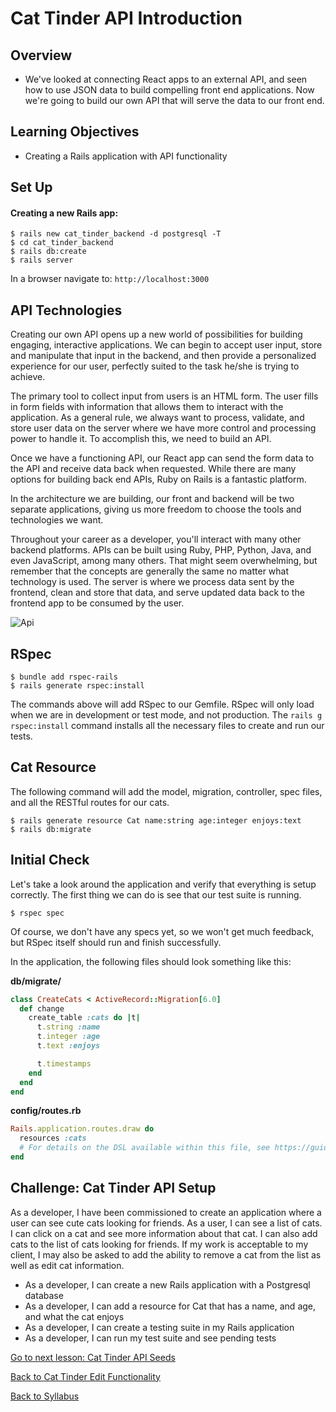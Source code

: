 # Cat Tinder API Introduction

## Overview
- We've looked at connecting React apps to an external API, and seen how to use JSON data to build compelling front end applications. Now we're going to build our own API that will serve the data to our front end.

## Learning Objectives
- Creating a Rails application with API functionality

## Set Up

#### Creating a new Rails app:
```
$ rails new cat_tinder_backend -d postgresql -T
$ cd cat_tinder_backend
$ rails db:create
$ rails server
```

In a browser navigate to:
`http://localhost:3000`

## API Technologies
Creating our own API opens up a new world of possibilities for building engaging, interactive applications.  We can begin to accept user input, store and manipulate that input in the backend, and then provide a personalized experience for our user, perfectly suited to the task he/she is trying to achieve.

The primary tool to collect input from users is an HTML form.  The user fills in form fields with information that allows them to interact with the application. As a general rule, we always want to process, validate, and store user data on the server where we have more control and processing power to handle it. To accomplish this, we need to build an API.

Once we have a functioning API, our React app can send the form data to the API and receive data back when requested. While there are many options for building back end APIs, Ruby on Rails is a fantastic platform.

In the architecture we are building, our front and backend will be two separate applications, giving us more freedom to choose the tools and technologies we want.

Throughout your career as a developer, you'll interact with many other backend platforms. APIs can be built using Ruby, PHP, Python, Java, and even JavaScript, among many others. That might seem overwhelming, but remember that the concepts are generally the same no matter what technology is used. The server is where we process data sent by the frontend, clean and store that data, and serve updated data back to the frontend app to be consumed by the user.

![Api](https://s3.amazonaws.com/learn-site/curriculum/React/api.jpeg)


## RSpec
```
$ bundle add rspec-rails
$ rails generate rspec:install
```

The commands above will add RSpec to our Gemfile. RSpec will only load when we are in development or test mode, and not production. The `rails g rspec:install` command installs all the necessary files to create and run our tests.


## Cat Resource
The following command will add the model, migration, controller, spec files, and all the RESTful routes for our cats.

```
$ rails generate resource Cat name:string age:integer enjoys:text
$ rails db:migrate
````

## Initial Check
Let's take a look around the application and verify that everything is setup correctly.  The first thing we can do is see that our test suite is running.  
```
$ rspec spec
```

Of course, we don't have any specs yet, so we won't get much feedback, but RSpec itself should run and finish successfully.

In the application, the following files should look something like this:

**db/migrate/**

```ruby
class CreateCats < ActiveRecord::Migration[6.0]
  def change
    create_table :cats do |t|
      t.string :name
      t.integer :age
      t.text :enjoys

      t.timestamps
    end
  end
end
```

**config/routes.rb**
```ruby
Rails.application.routes.draw do
  resources :cats
  # For details on the DSL available within this file, see https://guides.rubyonrails.org/routing.html
end
```

## Challenge: Cat Tinder API Setup
As a developer, I have been commissioned to create an application where a user can see cute cats looking for friends. As a user, I can see a list of cats. I can click on a cat and see more information about that cat. I can also add cats to the list of cats looking for friends. If my work is acceptable to my client, I may also be asked to add the ability to remove a cat from the list as well as edit cat information.

- As a developer, I can create a new Rails application with a Postgresql database
- As a developer, I can add a resource for Cat that has a name, and age, and what the cat enjoys
- As a developer, I can create a testing suite in my Rails application
- As a developer, I can run my test suite and see pending tests


[ Go to next lesson: Cat Tinder API Seeds ](./seeds.md)

[ Back to Cat Tinder Edit Functionality ](../frontend/cat-edit.md)

[ Back to Syllabus ](../../README.md#cat-tinder-backend)
